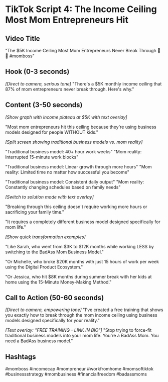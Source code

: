# TikTok Script 4: The Income Ceiling Most Mom Entrepreneurs Hit

## Video Title
"The $5K Income Ceiling Most Mom Entrepreneurs Never Break Through 💸🧱 #momboss"

## Hook (0-3 seconds)
*[Direct to camera, serious tone]*
"There's a $5K monthly income ceiling that 87% of mom entrepreneurs never break through. Here's why."

## Content (3-50 seconds)
*[Show graph with income plateau at $5K with text overlay]*

"Most mom entrepreneurs hit this ceiling because they're using business models designed for people WITHOUT kids."

*[Split screen showing traditional business models vs. mom reality]*

"Traditional business model: 40+ hour work weeks"
"Mom reality: Interrupted 15-minute work blocks"

"Traditional business model: Linear growth through more hours"
"Mom reality: Limited time no matter how successful you become"

"Traditional business model: Consistent daily output"
"Mom reality: Constantly changing schedules based on family needs"

*[Switch to solution mode with text overlay]*

"Breaking through this ceiling doesn't require working more hours or sacrificing your family time."

"It requires a completely different business model designed specifically for mom life."

*[Show quick transformation examples]*

"Like Sarah, who went from $3K to $12K months while working LESS by switching to the BadAss Mom Business Model."

"Or Michelle, who broke $20K months with just 15 hours of work per week using the Digital Product Ecosystem."

"Or Jessica, who hit $8K months during summer break with her kids at home using the 15-Minute Money-Making Method."

## Call to Action (50-60 seconds)
*[Direct to camera, empowering tone]*
"I've created a free training that shows you exactly how to break through the mom income ceiling using business models designed specifically for your reality."

*[Text overlay: "FREE TRAINING - LINK IN BIO"]*
"Stop trying to force-fit traditional business models into your mom life. You're a BadAss Mom. You need a BadAss business model."

## Hashtags
#momboss #incomecap #mompreneur #workfromhome #momsoftiktok #businessstrategy #mombusiness #financialfreedom #badassmoms
